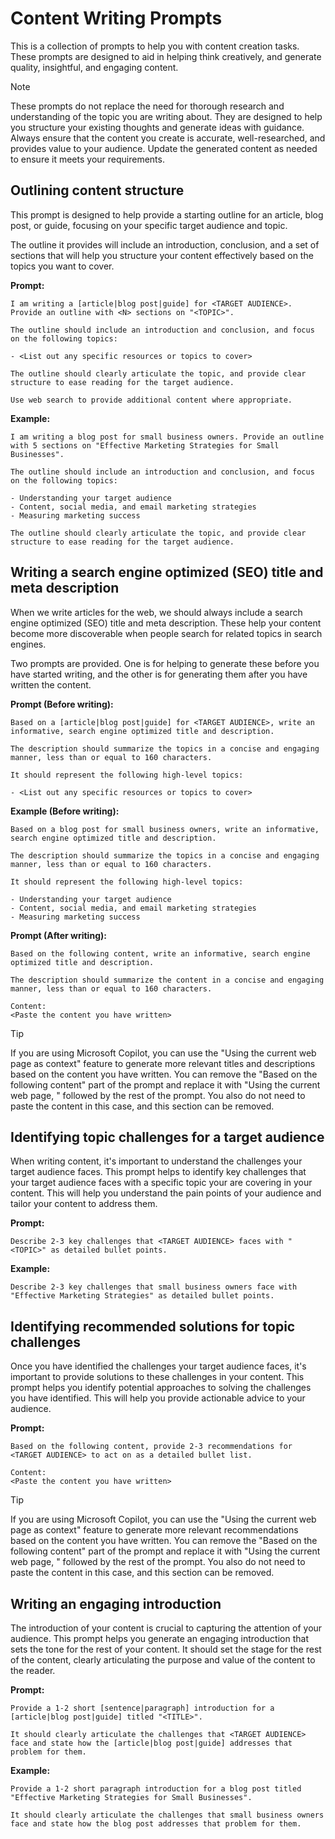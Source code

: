 # Content Writing Prompts

This is a collection of prompts to help you with content creation tasks. These prompts are designed to aid in helping think creatively, and generate quality, insightful, and engaging content.

> [!NOTE]
> These prompts do not replace the need for thorough research and understanding of the topic you are writing about. They are designed to help you structure your existing thoughts and generate ideas with guidance. Always ensure that the content you create is accurate, well-researched, and provides value to your audience. Update the generated content as needed to ensure it meets your requirements.

## Outlining content structure

This prompt is designed to help provide a starting outline for an article, blog post, or guide, focusing on your specific target audience and topic.

The outline it provides will include an introduction, conclusion, and a set of sections that will help you structure your content effectively based on the topics you want to cover.

**Prompt:**

```text
I am writing a [article|blog post|guide] for <TARGET AUDIENCE>. Provide an outline with <N> sections on "<TOPIC>".

The outline should include an introduction and conclusion, and focus on the following topics:

- <List out any specific resources or topics to cover>

The outline should clearly articulate the topic, and provide clear structure to ease reading for the target audience.

Use web search to provide additional content where appropriate.
```

**Example:**

```text
I am writing a blog post for small business owners. Provide an outline with 5 sections on "Effective Marketing Strategies for Small Businesses".

The outline should include an introduction and conclusion, and focus on the following topics:

- Understanding your target audience
- Content, social media, and email marketing strategies
- Measuring marketing success

The outline should clearly articulate the topic, and provide clear structure to ease reading for the target audience.
```

## Writing a search engine optimized (SEO) title and meta description

When we write articles for the web, we should always include a search engine optimized (SEO) title and meta description. These help your content become more discoverable when people search for related topics in search engines.

Two prompts are provided. One is for helping to generate these before you have started writing, and the other is for generating them after you have written the content.

**Prompt (Before writing):**

```text
Based on a [article|blog post|guide] for <TARGET AUDIENCE>, write an informative, search engine optimized title and description.

The description should summarize the topics in a concise and engaging manner, less than or equal to 160 characters.

It should represent the following high-level topics:

- <List out any specific resources or topics to cover>
```

**Example (Before writing):**

```text
Based on a blog post for small business owners, write an informative, search engine optimized title and description.

The description should summarize the topics in a concise and engaging manner, less than or equal to 160 characters.

It should represent the following high-level topics:

- Understanding your target audience
- Content, social media, and email marketing strategies
- Measuring marketing success
```

**Prompt (After writing):**

```text
Based on the following content, write an informative, search engine optimized title and description.

The description should summarize the content in a concise and engaging manner, less than or equal to 160 characters.

Content:
<Paste the content you have written>
```

> [!TIP]
> If you are using Microsoft Copilot, you can use the "Using the current web page as context" feature to generate more relevant titles and descriptions based on the content you have written. You can remove the "Based on the following content" part of the prompt and replace it with "Using the current web page, " followed by the rest of the prompt. You also do not need to paste the content in this case, and this section can be removed.

## Identifying topic challenges for a target audience

When writing content, it's important to understand the challenges your target audience faces. This prompt helps to identify key challenges that your target audience faces with a specific topic your are covering in your content. This will help you understand the pain points of your audience and tailor your content to address them.

**Prompt:**

```text
Describe 2-3 key challenges that <TARGET AUDIENCE> faces with "<TOPIC>" as detailed bullet points.
```

**Example:**

```text
Describe 2-3 key challenges that small business owners face with "Effective Marketing Strategies" as detailed bullet points.
```

## Identifying recommended solutions for topic challenges

Once you have identified the challenges your target audience faces, it's important to provide solutions to these challenges in your content. This prompt helps you identify potential approaches to solving the challenges you have identified. This will help you provide actionable advice to your audience.

**Prompt:**

```text
Based on the following content, provide 2-3 recommendations for <TARGET AUDIENCE> to act on as a detailed bullet list.

Content:
<Paste the content you have written>
```

> [!TIP]
> If you are using Microsoft Copilot, you can use the "Using the current web page as context" feature to generate more relevant recommendations based on the content you have written. You can remove the "Based on the following content" part of the prompt and replace it with "Using the current web page, " followed by the rest of the prompt. You also do not need to paste the content in this case, and this section can be removed.

## Writing an engaging introduction

The introduction of your content is crucial to capturing the attention of your audience. This prompt helps you generate an engaging introduction that sets the tone for the rest of your content. It should set the stage for the rest of the content, clearly articulating the purpose and value of the content to the reader.

**Prompt:**

```text
Provide a 1-2 short [sentence|paragraph] introduction for a [article|blog post|guide] titled "<TITLE>".

It should clearly articulate the challenges that <TARGET AUDIENCE> face and state how the [article|blog post|guide] addresses that problem for them.
```

**Example:**

```text
Provide a 1-2 short paragraph introduction for a blog post titled "Effective Marketing Strategies for Small Businesses".

It should clearly articulate the challenges that small business owners face and state how the blog post addresses that problem for them.
```
